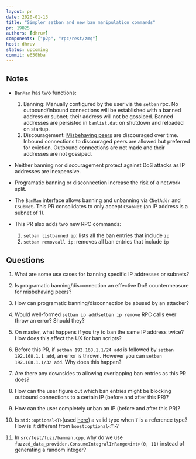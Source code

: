```yaml
---
layout: pr
date: 2020-01-13
title: "Simpler setban and new ban manipulation commands"
pr: 19825
authors: [dhruv]
components: ["p2p", "rpc/rest/zmq"]
host: dhruv
status: upcoming
commit: e650bba
---
```


## Notes

- `BanMan` has two functions:
    1. Banning: Manually configured by the user via the `setban` rpc. No
       outbound/inbound connections will be established with a banned address or
       subnet; their address will not be gossiped. Banned addresses are
       persisted in `banlist.dat` on shutdown and reloaded on startup.
    2. Discouragement: [Misbehaving
       peers](https://github.com/bitcoin/bitcoin/blob/86a8b35f/src/net_processing.cpp#L1018)
       are discouraged over time. Inbound connections to discouraged peers are
       allowed but preferred for eviction. Outbound connections are not made and
       their addresses are not gossiped.

- Neither banning nor discouragement protect against DoS attacks as IP
  addresses are inexpensive.

- Programatic banning or disconnection increase the risk of a network split.

- The `BanMan` interface allows banning and unbanning via `CNetAddr` and
  `CSubNet`. This PR consolidates to only accept `CSubNet` (an IP address is a
  subnet of 1).

- This PR also adds two new RPC commands:
    1. `setban listbanned ip`: lists all the ban entries that include `ip`
    2. `setban removeall ip`: removes all ban entries that include `ip`

## Questions

1.  What are some use cases for banning specific IP addresses or subnets?

2.  Is programatic banning/disconnection an effective DoS countermeasure for
    misbehaving peers?

3.  How can programatic banning/disconnection be abused by an attacker?

4.  Would well-formed `setban ip add`/`setban ip remove` RPC calls ever throw an
    error? Should they?

5.  On master, what happens if you try to ban the same IP address twice? How does
    this affect the UX for ban scripts?

6.  Before this PR, if `setban 192.168.1.1/24 add` is followed by `setban
    192.168.1.1 add`, an error is thrown. However you can `setban 192.168.1.1/32
    add`. Why does this happen?

7.  Are there any downsides to allowing overlapping ban entries as this PR does?

8.  How can the user figure out which ban entries might be blocking outbound
    connections to a certain IP (before and after this PR)?

9.  How can the user completely unban an IP (before and after this PR)?

10. Is `std::optional<T>`(used
    [here](https://github.com/bitcoin/bitcoin/pull/19825/commits/e650bba6fd9bd399ad67a13758189652888bdf04#diff-e9917b4358a3dcbaf2aeb188578d64d7036d45bdccbb5d6daff3f9a5927c6620R156))
    a valid type when `T` is a reference type? How is it different from
    `boost:optional<T>`?

11. In `src/test/fuzz/banman.cpp`, why do we use
    `fuzzed_data_provider.ConsumeIntegralInRange<int>(0, 11)` instead of
    generating a random integer?

<!-- TODO: After meeting, uncomment and add meeting log between the irc tags
## Meeting Log

{% irc %}
{% endirc %}
-->
